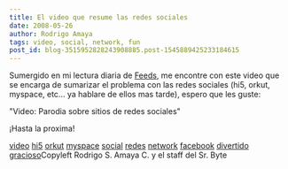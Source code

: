 ```yaml
---
title: El video que resume las redes sociales
date: 2008-05-26
author: Rodrigo Amaya
tags: video, social, network, fun
post_id: blog-3515952828243908885.post-1545889425233184615
---
```


Sumergido en mi lectura diaria de [Feeds](http://srbyte.blogspot.com/2008/03/que-es-el-rss-feed-rssatomxmlsyndicatio.html),
      me encontre con este video que se encarga de sumarizar el problema con las redes sociales
      (hi5, orkut, myspace, etc... ya hablare de ellos mas tarde), espero que les guste:

"Video: Parodia sobre sitios de redes
      sociales"

¡Hasta la proxima!

[video](http://www.blogalaxia.com/tags/video) [hi5](http://www.blogalaxia.com/tags/hi5) [orkut](http://www.blogalaxia.com/tags/orkut) [myspace](http://www.blogalaxia.com/tags/myspace)
[social](http://www.blogalaxia.com/tags/social)
[redes](http://www.blogalaxia.com/tags/redes) [network](http://www.blogalaxia.com/tags/network) [facebook](http://www.blogalaxia.com/tags/facebook) [divertido](http://www.blogalaxia.com/tags/divertido) [gracioso](http://www.blogalaxia.com/tags/gracioso)Copyleft Rodrigo S.
      Amaya C. y el staff del Sr. Byte